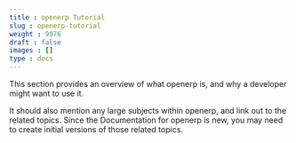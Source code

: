 ```yaml
---
title : openerp Tutorial
slug : openerp-tutorial
weight : 9976
draft : false
images : []
type : docs
---
```


This section provides an overview of what openerp is, and why a developer might want to use it.

It should also mention any large subjects within openerp, and link out to the related topics.  Since the Documentation for openerp is new, you may need to create initial versions of those related topics.

